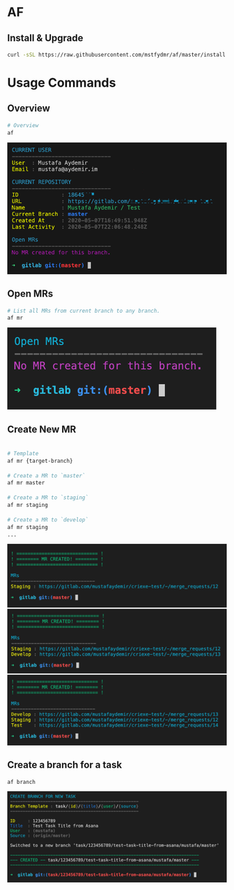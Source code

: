 # AF
  
## Install & Upgrade
```bash
curl -sSL https://raw.githubusercontent.com/mstfydmr/af/master/install.sh | bash
```
  
# Usage Commands
  
## Overview
```bash
# Overview
af
```
![Overview](https://github.com/mstfydmr/af/raw/master/ss/1.png)
  
## Open MRs
```bash
# List all MRs from current branch to any branch.
af mr
```
![Open MRs](https://github.com/mstfydmr/af/raw/master/ss/2.png)
  
## Create New MR
```bash
  
# Template
af mr {target-branch}
  
# Create a MR to `master`
af mr master
  
# Create a MR to `staging`
af mr staging
  
# Create a MR to `develop`
af mr staging
...
```
![Create New MR](https://github.com/mstfydmr/af/raw/master/ss/3.png)
![Create New MR](https://github.com/mstfydmr/af/raw/master/ss/4.png)
![Create New MR](https://github.com/mstfydmr/af/raw/master/ss/5.png)
  
## Create a branch for a task
```bash
af branch
```
![Create a branch for a task](https://github.com/mstfydmr/af/raw/master/ss/6.png)